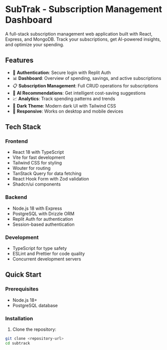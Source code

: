 # SubTrak - Subscription Management Dashboard

A full-stack subscription management web application built with React, Express, and MongoDB. Track your subscriptions, get AI-powered insights, and optimize your spending.

## Features

- 🔐 **Authentication**: Secure login with Replit Auth
- 📊 **Dashboard**: Overview of spending, savings, and active subscriptions
- 📋 **Subscription Management**: Full CRUD operations for subscriptions
- 🤖 **AI Recommendations**: Get intelligent cost-saving suggestions
- 📈 **Analytics**: Track spending patterns and trends
- 🌙 **Dark Theme**: Modern dark UI with Tailwind CSS
- 📱 **Responsive**: Works on desktop and mobile devices

## Tech Stack

### Frontend
- React 18 with TypeScript
- Vite for fast development
- Tailwind CSS for styling
- Wouter for routing
- TanStack Query for data fetching
- React Hook Form with Zod validation
- Shadcn/ui components

### Backend
- Node.js 18 with Express
- PostgreSQL with Drizzle ORM
- Replit Auth for authentication
- Session-based authentication

### Development
- TypeScript for type safety
- ESLint and Prettier for code quality
- Concurrent development servers

## Quick Start

### Prerequisites
- Node.js 18+
- PostgreSQL database

### Installation

1. Clone the repository:
```bash
git clone <repository-url>
cd subtrack
